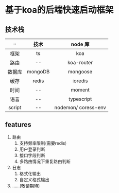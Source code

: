 # 基于koa的后端快速启动框架

## 技术栈

|   ··   |  技术   |       node 库       |
| :----: | :-----: | :-----------------: |
|  框架  |   ts    |         koa         |
|  路由  |   --    |     koa-router      |
| 数据库 | mongoDB |      mongoose       |
|  缓存  |  redis  |       ioredis       |
|  时间  |   --    |       moment        |
|  语言  |   --    |     typescript      |
| script |   --    | nodemon/ coress-env |


## features

1. 路由
   1. 支持频率限制(需要redis)
   2. 用户登录判断
   3. 接口字段判断
   4. 多路由情况下重复路由判断
2. 日志
   1. 格式化输出
   2. 自定义格式输出
3. ......(敬请期待)